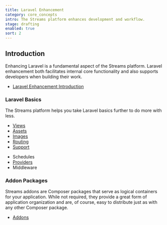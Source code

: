 ```yaml
---
title: Laravel Enhancement
category: core_concepts
intro: The Streams platform enhances development and workflow.
stage: drafting
enabled: true
sort: 2
---
```


## Introduction

Enhancing Laravel is a fundamental aspect of the Streams platform. Laravel enhancement both facilitates internal core functionality and also supports developers when building their work.

- [Laravel Enhancement Introduction](core/introduction#laravel-enhancement)

### Laravel Basics

The Streams platform helps you take Laravel basics further to do more with less. 

- [Views](core/views)
- [Assets](core/assets)
- [Images](core/images)
- [Routing](core/routing)
- [Support](core/support)
<!-- - Policies -->
<!-- - Events -->
- Schedules
- [Providers](core/providers)
- Middleware

### Addon Packages

Streams addons are Composer packages that serve as logical containers for your application. While not required, they provide a great form of application organization and are, of course, easy to distribute just as with any other Composer package.

- [Addons](core/addons)
